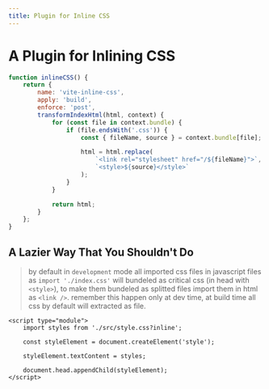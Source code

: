 ```yaml
---
title: Plugin for Inline CSS
---
```


# A Plugin for Inlining CSS

```js
function inlineCSS() {
	return {
		name: 'vite-inline-css',
		apply: 'build',
		enforce: 'post',
		transformIndexHtml(html, context) {
			for (const file in context.bundle) {
				if (file.endsWith('.css')) {
					const { fileName, source } = context.bundle[file];

					html = html.replace(
						`<link rel="stylesheet" href="/${fileName}">`,
						`<style>${source}</style>`
					);
				}
			}

			return html;
		}
	};
}
```

## A Lazier Way That You Shouldn't Do

> by default in `development` mode all imported css files in javascript files as `import './index.css'` will bundeled as critical css (in head with `<style>`), to make them bundeled as splitted files import them in html as `<link />`. remember this happen only at dev time, at build time all css by default will extracted as file.

```
<script type="module">
	import styles from './src/style.css?inline';

	const styleElement = document.createElement('style');

	styleElement.textContent = styles;

	document.head.appendChild(styleElement);
</script>
```
